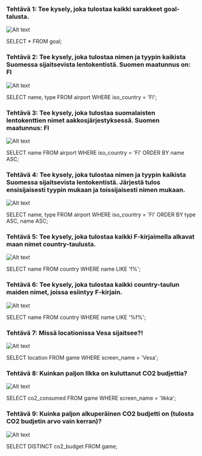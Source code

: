 

### Tehtävä 1: Tee kysely, joka tulostaa kaikki sarakkeet goal-talusta.
![Alt text](https://i.imgur.com/iC4WjaW.png)

SELECT * FROM goal;

### Tehtävä 2: Tee kysely, joka tulostaa nimen ja tyypin kaikista Suomessa sijaitsevista lentokentistä. Suomen maatunnus on: FI
![Alt text](https://drive.google.com/file/d/1y9bUk9qqmkIz6gh1Hfq4465XIjdkKxLJ/view?usp=drive_link)

SELECT name, type FROM airport WHERE iso_country = 'FI';

### Tehtävä 3: Tee kysely, joka tulostaa suomalaisten lentokenttien nimet aakkosjärjestyksessä. Suomen maatunnus: FI
![Alt text](https://drive.google.com/file/d/1mabbOfDlhQ_GjjdQ9IBb2V_dZyRvh09S/view?usp=drive_link)

SELECT name FROM airport WHERE iso_country = 'FI' ORDER BY name ASC;

### Tehtävä 4: Tee kysely, joka tulostaa nimen ja tyypin kaikista Suomessa sijaitsevista lentokentistä. Järjestä tulos ensisijaisesti tyypin mukaan ja toissijaisesti nimen mukaan.
![Alt text](https://drive.google.com/file/d/14QB3EHBVROxMujsD2-criFFSP-XXHYW6/view?usp=drive_link)

SELECT name, type FROM airport WHERE iso_country = 'FI' ORDER BY type ASC, name ASC;

### Tehtävä 5: Tee kysely, joka tulostaa kaikki F-kirjaimella alkavat maan nimet country-taulusta.
![Alt text](https://drive.google.com/file/d/1WKA5a3K2gRRC_Kw5KgpEyL6Byqe0ehW4/view?usp=drive_link)

SELECT name FROM country WHERE name LIKE 'f%';

### Tehtävä 6: Tee kysely, joka tulostaa kaikki country-taulun maiden nimet, joissa esiintyy F-kirjain.
![Alt text](https://drive.google.com/file/d/1Xm-p4MgPb2TTPjv9QUawLcj4iOdLoLBb/view?usp=drive_link)

SELECT name FROM country WHERE name LIKE '%f%';

### Tehtävä 7: Missä locationissa Vesa sijaitsee?!
![Alt text](https://drive.google.com/file/d/1uHCtYdg4meHsEEGb7HTflviB-xn9CTXI/view?usp=drive_link)

SELECT location FROM game WHERE screen_name = 'Vesa';

### Tehtävä 8: Kuinkan paljon Ilkka on kuluttanut CO2 budjettia?
![Alt text](https://drive.google.com/file/d/15VZFsuOU7GnXoIcEPAz8mmZKta5C_1lP/view?usp=drive_link)

SELECT co2_consumed FROM game WHERE screen_name = 'Ilkka';

### Tehtävä 9: Kuinka paljon alkuperäinen CO2 budjetti on (tulosta CO2 budjetin arvo vain kerran)?
![Alt text](https://drive.google.com/file/d/1_2WtUCkcFdlC9_lHGlIswkRkHHYA7_hc/view?usp=drive_link)

SELECT DISTINCT co2_budget FROM game;
